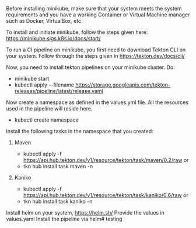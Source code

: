 Before installing minikube, make sure that your system meets the system requirements and you have a working Container or Virtual Machine manager such as Docker, VirtualBox, etc.

To install and initiate minikube, follow the steps given here: https://minikube.sigs.k8s.io/docs/start/

To run a CI pipeline on minikube, you first need to download Tekton CLI on your system. Follow through the steps given in https://tekton.dev/docs/cli/

Now, you need to install tekton pipelines on your minikube cluster. Do:
- minikube start
- kubectl apply --filename https://storage.googleapis.com/tekton-releases/pipeline/latest/release.yaml

Now create a namespace as defined in the values.yml file. All the resources used in the pipeline will reside here.
- kubectl create namespace <namespace-name>

Install the following tasks in the namespace that you created:
  1. Maven
     - kubectl apply -f https://api.hub.tekton.dev/v1/resource/tekton/task/maven/0.2/raw
     or 
     - tkn hub install task maven -n <namespace-name>

  2. Kaniko
     - kubectl apply -f https://api.hub.tekton.dev/v1/resource/tekton/task/kaniko/0.6/raw
     or
     - tkn hub install task kaniko -n <namespace-name>

Install helm on your system, https://helm.sh/
Provide the values in values.yaml
Install the pipeline via helm# testing
